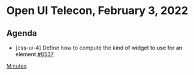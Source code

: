 # Open UI Telecon, February 3, 2022

## Agenda
  - [css-ui-4] Define how to compute the kind of widget to use for an element [#6537](https://github.com/w3c/csswg-drafts/pull/6537)

[Minutes](https://www.w3.org/2022/02/03-openui-minutes.html)